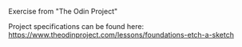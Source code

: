 Exercise from "The Odin Project"

Project specifications can be found here: https://www.theodinproject.com/lessons/foundations-etch-a-sketch

